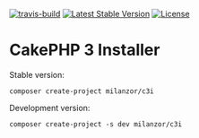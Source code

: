 [![travis-build][travis-build]][travis-build-url]
[![Latest Stable Version][latest-stable-version]][latest-stable-version-url]
[![License][license]][license-url]

# CakePHP 3 Installer

Stable version:
```
composer create-project milanzor/c3i
```

Development version:
```
composer create-project -s dev milanzor/c3i
```

[travis-build]: https://api.travis-ci.org/Milanzor/c3i.svg?branch=master
[travis-build-url]: https://travis-ci.org/Milanzor/c3i

[latest-stable-version]: https://poser.pugx.org/Milanzor/c3i/v/stable
[latest-stable-version-url]: https://packagist.org/packages/milanzor/c3i

[license]: https://poser.pugx.org/Milanzor/c3i/license
[license-url]: https://github.com/milanzor/c3i/blob/master/LICENSE
